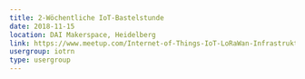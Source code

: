 ```yaml
---
title: 2-Wöchentliche IoT-Bastelstunde
date: 2018-11-15
location: DAI Makerspace, Heidelberg
link: https://www.meetup.com/Internet-of-Things-IoT-LoRaWan-Infrastruktur-4-RheinNeckar/events/htcqhqyxpbtb/
usergroup: iotrn
type: usergroup
---
```

